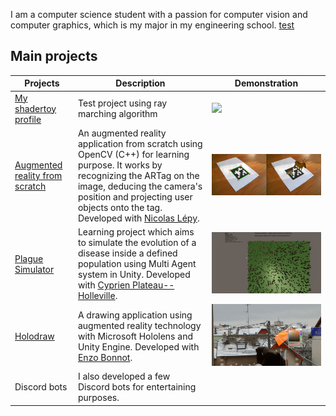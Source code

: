I am a computer science student with a passion for computer vision and computer graphics, which is my major in my engineering school.
[test](test.com)

## Main projects

|Projects|Description|Demonstration|
|---|---|---|
|[My shadertoy profile](https://www.shadertoy.com/user/sperche)| Test project using ray marching algorithm|![](readme_files/shader_toy_black_hole.gif)
|[Augmented reality from scratch](https://github.com/SimonPerche/AugmentedRealityFromScratch)| An augmented reality application from scratch using OpenCV (C++) for learning purpose. It works by recognizing the ARTag on the image, deducing the camera's position and projecting user objects onto the tag. Developed with [Nicolas Lépy](https://github.com/nicolasLepy).|![](readme_files/ARFS.png)|
| [Plague Simulator](https://github.com/PlathC/PlagueSimulator) | Learning project which aims to simulate the evolution of a disease inside a defined population using Multi Agent system in Unity. Developed with [Cyprien Plateau--Holleville](https://github.com/PlathC). |![](readme_files/plague_simulator.png)|
|[Holodraw](https://github.com/enzo-bonnot/ARDrawing)|A drawing application using augmented reality technology with Microsoft Hololens and Unity Engine. Developed with [Enzo Bonnot](https://github.com/enzo-bonnot).|![](readme_files/holodraw.gif)
| Discord bots | I also developed a few Discord bots for entertaining purposes.||

